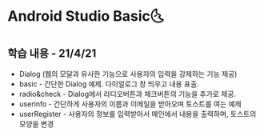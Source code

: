 # Android Studio Basic:last_quarter_moon_with_face:

## 학습 내용 - 21/4/21

- Dialog (웹의 모달과 유사한 기능으로 사용자의 입력을 강제하는 기능 제공)
- basic - 간단한 Dialog 예제. 다이얼로그 창 띄우고 내용 표출.
- radio&check - Dialog에서 라디오버튼과 체크버튼의 기능을 추가로 제공.
- userinfo - 간단하게 사용자의 이름과 이메일을 받아오며 토스트를 여는 예제
- userRegister - 사용자의 정보를 입력받아서 메인에서 내용을 출력하며, 토스트의 모양을 변경